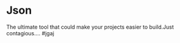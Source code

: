 # Json
The ultimate tool that could make your projects easier to build.Just contagious....                #jgaj
